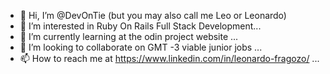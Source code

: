 - 👋 Hi, I’m @DevOnTie (but you may also call me Leo or Leonardo)
- 👀 I’m interested in Ruby On Rails Full Stack Development...
- 🌱 I’m currently learning at the odin project website ...
- 💞️ I’m looking to collaborate on GMT -3 viable junior jobs ...
- 📫 How to reach me at https://www.linkedin.com/in/leonardo-fragozo/ ...

<!---
DevOnTie/DevOnTie is a ✨ special ✨ repository because its `README.md` (this file) appears on your GitHub profile.
You can click the Preview link to take a look at your changes.
--->
